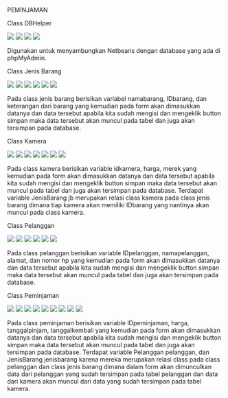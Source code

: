 PEMINJAMAN

Class DBHelper

<img src="./db1.png"/>
<img src="./db2.png"/>
<img src="./db3.png"/>
<img src="./db4.png"/>

Digunakan untuk menyambungkan Netbeans dengan database yang ada di phpMyAdmin.

Class Jenis Barang

<img src="./jb1.png"/>
<img src="./jb2.png"/>
<img src="./jb3.png"/>
<img src="./jb4.png"/>
<img src="./jb5.png"/>
<img src="./jb6.png"/>

Pada class jenis barang berisikan variabel namabarang, IDbarang, dan keterangan dari barang yang kemudian pada form akan dimasukkan datanya dan data tersebut apabila kita 
sudah mengisi dan mengeklik button simpan maka data tersebut akan muncul pada tabel dan juga akan tersimpan pada database.

Class Kamera

<img src="./kam1.png"/>
<img src="./kam2.png"/>
<img src="./kam3.png"/>
<img src="./kam4.png"/>
<img src="./kam5.png"/>
<img src="./kam6.png"/>
<img src="./kam7.png"/>

Pada class kamera berisikan variable idkamera, harga, merek yang kemudian pada form akan dimasukkan datanya dan data tersebut apabila kita 
sudah mengisi dan mengeklik button simpan maka data tersebut akan muncul pada tabel dan juga akan tersimpan pada database. Terdapat variable JenisBarang jb merupakan 
relasi class kamera pada class jenis barang dimana tiap kamera akan memiliki IDbarang yang nantinya akan muncul pada class kamera.

Class Pelanggan

<img src="./pel1.png"/>
<img src="./pel2.png"/>
<img src="./pel3.png"/>
<img src="./pel4.png"/>
<img src="./pel5.png"/>
<img src="./pel6.png"/>

Pada class pelanggan berisikan variable IDpelanggan, namapelanggan, alamat, dan nomor hp yang kemudian pada form akan dimasukkan datanya dan data tersebut apabila kita 
sudah mengisi dan mengeklik button simpan maka data tersebut akan muncul pada tabel dan juga akan tersimpan pada database. 

Class Peminjaman

<img src="./pem1.png"/>
<img src="./pem2.png"/>
<img src="./pem3.png"/>
<img src="./pem4.png"/>
<img src="./pem5.png"/>
<img src="./pem6.png"/>
<img src="./pem7.png"/>
<img src="./pem8.png"/>
<img src="./pem9.png"/>

Pada class peminjaman berisikan variable IDpeminjaman, harga, tanggalpinjam, tanggalkembali yang kemudian pada form akan dimasukkan datanya dan data tersebut apabila kita 
sudah mengisi dan mengeklik button simpan maka data tersebut akan muncul pada tabel dan juga akan tersimpan pada database. Terdapat variable Pelanggan pelanggan, dan JenisBarang jenisbarang
karena mereka merupakan relasi class pada class pelanggan dan class jenis barang dimana dalam form akan dimunculkan data dari pelanggan yang sudah tersimpan pada tabel pelanggan 
dan data dari kamera akan muncul dari data yang sudah tersimpan pada tabel kamera.
